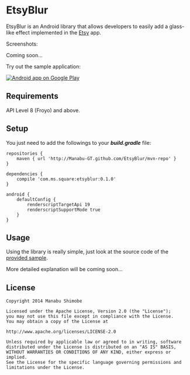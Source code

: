 EtsyBlur
===========

EtsyBlur is an Android library that allows developers to easily add a glass-like effect 
implemented in the [Etsy][1] app.

Screenshots:

Coming soon...

Try out the sample application:

<a href="https://play.google.com/store/apps/details?id=com.ms.square.android.etsydemo">
  <img alt="Android app on Google Play"
       src="https://developer.android.com/images/brand/en_app_rgb_wo_45.png" />
</a>

Requirements
-------------
API Level 8 (Froyo) and above.

Setup
------
You just need to add the followings to your ***build.gradle*** file:

```
repositories {
    maven { url 'http://Manabu-GT.github.com/EtsyBlur/mvn-repo' }
}

dependencies {
    compile 'com.ms.square:etsyblur:0.1.0'
}

android {
    defaultConfig {
        renderscriptTargetApi 19
        renderscriptSupportMode true
    }
}
```

Usage
------
Using the library is really simple, just look at the source code of the [provided sample][2].

More detailed explanation will be coming soon...

License
----------

    Copyright 2014 Manabu Shimobe

    Licensed under the Apache License, Version 2.0 (the "License");
    you may not use this file except in compliance with the License.
    You may obtain a copy of the License at

    http://www.apache.org/licenses/LICENSE-2.0

    Unless required by applicable law or agreed to in writing, software
    distributed under the License is distributed on an "AS IS" BASIS,
    WITHOUT WARRANTIES OR CONDITIONS OF ANY KIND, either express or implied.
    See the License for the specific language governing permissions and
    limitations under the License.

[1]: https://play.google.com/store/apps/details?id=com.etsy.android
[2]: https://github.com/Manabu-GT/EtsyBlur/tree/master/sample